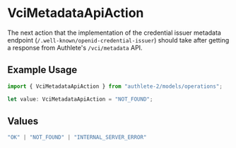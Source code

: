 # VciMetadataApiAction

The next action that the implementation of the credential issuer
metadata endpoint (`/.well-known/openid-credential-issuer`)
should take after getting a response from Authlete's
`/vci/metadata` API.


## Example Usage

```typescript
import { VciMetadataApiAction } from "authlete-2/models/operations";

let value: VciMetadataApiAction = "NOT_FOUND";
```

## Values

```typescript
"OK" | "NOT_FOUND" | "INTERNAL_SERVER_ERROR"
```